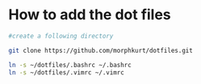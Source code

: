 # How to add the dot files

~~~bash
#create a following directory

git clone https://github.com/morphkurt/dotfiles.git

ln -s ~/dotfiles/.bashrc ~/.bashrc
ln -s ~/dotfiles/.vimrc ~/.vimrc
~~~

